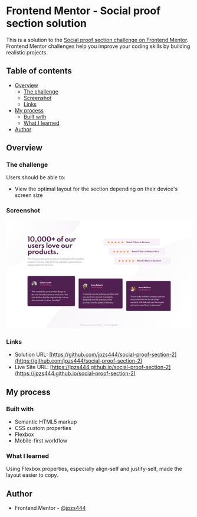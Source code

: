 # Frontend Mentor - Social proof section solution

This is a solution to the [Social proof section challenge on Frontend Mentor](https://www.frontendmentor.io/challenges/social-proof-section-6e0qTv_bA). Frontend Mentor challenges help you improve your coding skills by building realistic projects. 

## Table of contents

- [Overview](#overview)
  - [The challenge](#the-challenge)
  - [Screenshot](#screenshot)
  - [Links](#links)
- [My process](#my-process)
  - [Built with](#built-with)
  - [What I learned](#what-i-learned)
- [Author](#author)

## Overview

### The challenge

Users should be able to:

- View the optimal layout for the section depending on their device's screen size

### Screenshot

![](images/proof-section.png)

### Links

- Solution URL: [https://github.com/jpzs444/social-proof-section-2](https://github.com/jpzs444/social-proof-section-2)
- Live Site URL: [https://jpzs444.github.io/social-proof-section-2](https://jpzs444.github.io/social-proof-section-2)

## My process

### Built with

- Semantic HTML5 markup
- CSS custom properties
- Flexbox
- Mobile-first workflow

### What I learned

Using Flexbox properties, especially align-self and justify-self, made the layout easier to copy. 

## Author

- Frontend Mentor - [@jpzs444](https://www.frontendmentor.io/profile/jpzs444)
